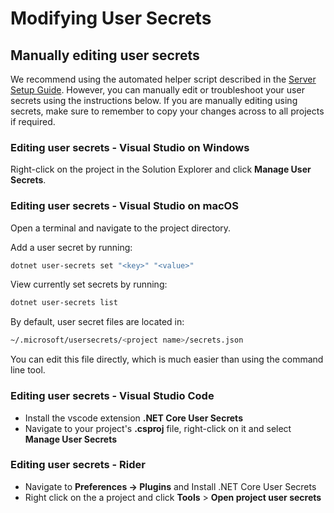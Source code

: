 # Modifying User Secrets

## Manually editing user secrets

We recommend using the automated helper script described in the
[Server Setup Guide](../getting-started/server/guide.md). However, you can manually edit or
troubleshoot your user secrets using the instructions below. If you are manually editing using
secrets, make sure to remember to copy your changes across to all projects if required.

### Editing user secrets - Visual Studio on Windows

Right-click on the project in the Solution Explorer and click **Manage User Secrets**.

### Editing user secrets - Visual Studio on macOS

Open a terminal and navigate to the project directory.

Add a user secret by running:

```bash
dotnet user-secrets set "<key>" "<value>"
```

View currently set secrets by running:

```bash
dotnet user-secrets list
```

By default, user secret files are located in:

```bash
~/.microsoft/usersecrets/<project name>/secrets.json
```

You can edit this file directly, which is much easier than using the command line tool.

### Editing user secrets - Visual Studio Code

- Install the vscode extension **.NET Core User Secrets**
- Navigate to your project's **.csproj** file, right-click on it and select **Manage User Secrets**

### Editing user secrets - Rider

- Navigate to **Preferences -> Plugins** and Install .NET Core User Secrets
- Right click on the a project and click **Tools** > **Open project user secrets**
